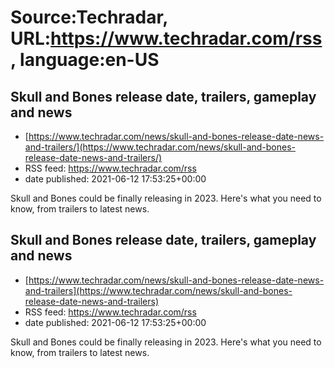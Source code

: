 # Source:Techradar, URL:https://www.techradar.com/rss, language:en-US

## Skull and Bones release date, trailers, gameplay and news
 - [https://www.techradar.com/news/skull-and-bones-release-date-news-and-trailers/](https://www.techradar.com/news/skull-and-bones-release-date-news-and-trailers/)
 - RSS feed: https://www.techradar.com/rss
 - date published: 2021-06-12 17:53:25+00:00

Skull and Bones could be finally releasing in 2023. Here's what you need to know, from trailers to latest news.

## Skull and Bones release date, trailers, gameplay and news
 - [https://www.techradar.com/news/skull-and-bones-release-date-news-and-trailers](https://www.techradar.com/news/skull-and-bones-release-date-news-and-trailers)
 - RSS feed: https://www.techradar.com/rss
 - date published: 2021-06-12 17:53:25+00:00

Skull and Bones could be finally releasing in 2023. Here's what you need to know, from trailers to latest news.

